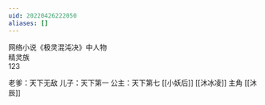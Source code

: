 ```yaml
---
uid: 20220426222050
aliases: []
---
```

网络小说《极灵混沌决》中人物  
  精灵族  
	123

老爹：天下无敌
儿子：天下第一
公主：天下第七
[[小妖后]]
[[沐冰凌]]
主角 [[沐辰]]